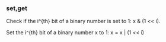 ### set,get
Check if the i^{th} bit of a binary number is set to 1: x & (1 << i).

Set the i^{th} bit of a binary number x to 1: x = x | (1 << i)
